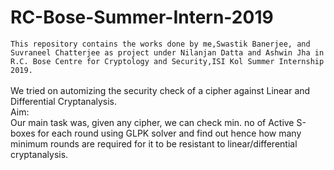 # RC-Bose-Summer-Intern-2019
``
This repository contains the works done by me,Swastik Banerjee, and Suvraneel Chatterjee as project under Nilanjan Datta and Ashwin Jha in R.C. Bose Centre for Cryptology and Security,ISI Kol Summer Internship 2019.
``
          <br/><br/>We tried on automizing the security check of a cipher against Linear and Differential Cryptanalysis.
<br/>Aim:<br/>
    Our main task was, given any cipher, we can check min. no of Active S-boxes for each round using GLPK solver and find out hence how many minimum rounds are required for it to be resistant to linear/differential cryptanalysis.

